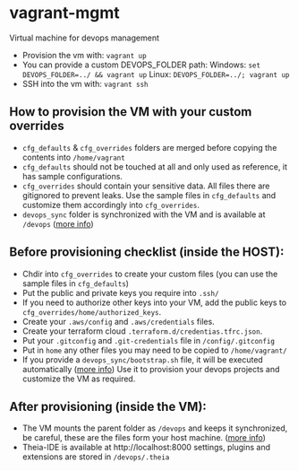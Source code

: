 # vagrant-mgmt 

Virtual machine for devops management

- Provision the vm with: `vagrant up` 
- You can provide a custom DEVOPS_FOLDER path:
	Windows: `set DEVOPS_FOLDER=../ && vagrant up`
	Linux: `DEVOPS_FOLDER=../; vagrant up`
- SSH into the vm with: `vagrant ssh`

## How to provision the VM with your custom overrides

- `cfg_defaults` & `cfg_overrides` folders are merged before copying the contents into `/home/vagrant`
- `cfg_defaults` should not be touched at all and only used as reference, it has sample configurations.
- `cfg_overrides` should contain your sensitive data. All files there are gitignored to prevent leaks. Use the sample files in `cfg_defaults` and customize them accordingly into `cfg_overrides`. 
- `devops_sync` folder is synchronized with the VM and is available at `/devops` ([more info](devops_sync/README.md))

## Before provisioning checklist (inside the HOST):

- Chdir into `cfg_overrides` to create your custom files (you can use the sample files in `cfg_defaults`)
- Put the public and private keys you require into `.ssh/`
- If you need to authorize other keys into your VM, add the public keys to `cfg_overrides/home/authorized_keys`.
- Create your `.aws/config` and `.aws/credentials` files.
- Create your terraform cloud `.terraform.d/credentias.tfrc.json`.
- Put your `.gitconfig` and `.git-credentials` file in `/config/.gitconfig`
- Put in `home` any other files you may need to be copied to `/home/vagrant/` 
- If you provide a `devops_sync/bootstrap.sh` file, it will be executed automatically ([more info](devops_sync/README.md)) Use it to provision your devops projects and customize the VM as required.

## After provisioning (inside the VM):

- The VM mounts the parent folder as `/devops` and keeps it synchronized, be careful, these are the files form your host machine. ([more info](devops_sync/README.md))
- Theia-IDE is available at http://localhost:8000 settings, plugins and extensions are stored in `/devops/.theia`